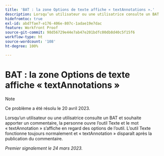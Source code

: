 ```yaml
---
title: 'BAT : la zone Options de texte affiche « textAnnotations ».'
description: Lorsqu’un utilisateur ou une utilisatrice consulte un BAT et souhaite apporter un commentaire, la personne ouvre l’outil Texte et le mot textAnnotation apparaît en regard des options de l’outil. L’outil Texte fonctionne normalement et textAnnotation disparaît après la publication du commentaire.
hidefromtoc: true
exl-id: abd7fae7-e176-406e-807c-1adae19e7dac
feature: Workfront Proof
source-git-commit: 98d56729e44e7ab47e201bdfc00db8d40c5f15f6
workflow-type: ht
source-wordcount: '108'
ht-degree: 100%

---
```


# BAT : la zone Options de texte affiche « textAnnotations »

<!--This article is on the WF and WFP TOCs-->

>[!NOTE]
>
>Ce problème a été résolu le 20 avril 2023.

Lorsqu’un utilisateur ou une utilisatrice consulte un BAT et souhaite apporter un commentaire, la personne ouvre l’outil Texte et le mot « textAnnotation » s’affiche en regard des options de l’outil. L’outil Texte fonctionne toujours normalement et « textAnnotation » disparaît après la publication du commentaire.

_Premier signalement le 24 mars 2023._

